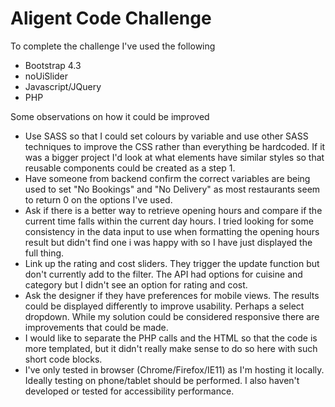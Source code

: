 # Aligent Code Challenge

To complete the challenge I've used the following
- Bootstrap 4.3
- noUiSlider
- Javascript/JQuery
- PHP



Some observations on how it could be improved
- Use SASS so that I could set colours by variable and use other SASS techniques to improve the CSS rather than everything be hardcoded. If it was a bigger project I'd look at what elements have similar styles so that reusable components could be created as a step 1.
- Have someone from backend confirm the correct variables are being used to set "No Bookings" and "No Delivery" as most restaurants seem to return 0 on the options I've used.
- Ask if there is a better way to retrieve opening hours and compare if the current time falls within the current day hours. I tried looking for some consistency in the data input to use when formatting the opening hours result but didn't find one i was happy with so I have just displayed the full thing.
- Link up the rating and cost sliders. They trigger the update function but don't currently add to the filter. The API had options for cuisine and category but I didn't see an option for rating and cost.
- Ask the designer if they have preferences for mobile views. The results could be displayed differently to improve usability. Perhaps a select dropdown. While my solution could be considered responsive there are improvements that could be made.
- I would like to separate the PHP calls and the HTML so that the code is more templated, but it didn't really make sense to do so here with such short code blocks.
- I've only tested in browser (Chrome/Firefox/IE11) as I'm hosting it locally. Ideally testing on phone/tablet should be performed. I also haven't developed or tested for accessibility performance.